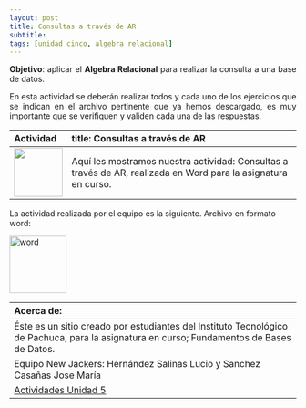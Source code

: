 ```yaml
---
layout: post
title: Consultas a través de AR
subtitle: 
tags: [unidad cinco, algebra relacional]
---
```

<p style="text-align: justify;"><B>Objetivo</B>: aplicar el <b>Algebra Relacional</b> para realizar la consulta a una base de datos.
 
</p>

<p style="text-align: justify;">En esta actividad se deberán realizar todos y cada uno de los ejercicios que se indican en el archivo pertinente que ya hemos descargado, es muy importante que se verifiquen y validen cada una de las respuestas.</p>

| Actividad | title: Consultas a través de AR 
| :------- | :------ 
|  <img src="https://basededatostec.github.io/img/04presentacion.png" width="85" height="85"> | Aquí les mostramos nuestra actividad: Consultas a través de AR, realizada en Word para la asignatura en curso.  

La actividad realizada por el equipo es la siguiente. Archivo en formato word:

<a title="word" href="http://www.lostejos.com"><img height="100" src="https://basededatostec.github.io/img/word.png" alt="word" /></a>

|  Acerca de: | 
| :------ | 
| Éste es un sitio creado por estudiantes del Instituto Tecnológico de Pachuca, para la asignatura en curso; Fundamentos de Bases de Datos. | 
| Equipo New Jackers: Hernández Salinas Lucio y Sanchez Casañas Jose María |
| <a href="https://basededatostec.github.io/unidadcinco/">Actividades Unidad 5</a> |
